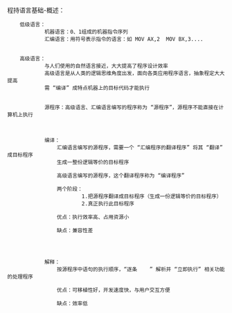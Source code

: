程持语言基础-概述：


		低级语言：
				机器语言：0、1组成的机器指令序列
				汇编语言：用符号表示指令的语言：如 MOV AX,2  MOV BX,3....


		高级语言：
				与人们使用的自然语言接近，大大提高了程序设计效率
				高级语言是从人类的逻辑思维角度出发，面向各类应用程序语言，抽象程定大大提高
				需 “编译” 成特点机器上的目标代码才能执行


				源程序：高级语言、汇编语言编写的程序称为 “源程序”，源程序不能直接在计算机上执行



				编译：
					汇编语言编写的源程序，需要一个 “汇编程序的翻译程序” 将其 “翻译” 成目标程序
					生成一整份逻辑等价的目标程序

					高级语言编写的源程序，这个翻译程序称为 “编译程序”

					两个阶段：
							1.把源程序翻译成目标程序（生成一份逻辑等价的目标程序）
							2.真正执行此目标程序

					优点：执行效率高、占用资源小

					缺点：兼容性差




				解释：
					按源程序中语句的执行顺序，“逐条	” 解析并 “立即执行” 相关功能的处理程序		

					优点：可移植性好，开发速度快，与用户交互方便

					缺点：效率低		